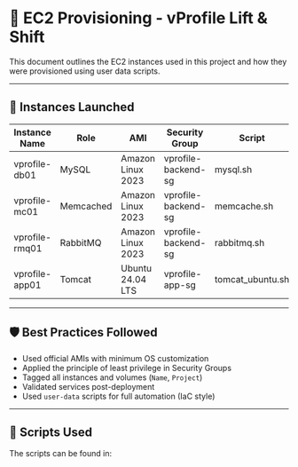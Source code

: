 # 🚀 EC2 Provisioning - vProfile Lift & Shift

This document outlines the EC2 instances used in this project and how they were provisioned using user data scripts.

---

## 🔧 Instances Launched

| Instance Name     | Role         | AMI                   | Security Group         | Script         |
|------------------|--------------|------------------------|------------------------|----------------|
| vprofile-db01     | MySQL        | Amazon Linux 2023      | vprofile-backend-sg    | mysql.sh       |
| vprofile-mc01     | Memcached    | Amazon Linux 2023      | vprofile-backend-sg    | memcache.sh    |
| vprofile-rmq01    | RabbitMQ     | Amazon Linux 2023      | vprofile-backend-sg    | rabbitmq.sh    |
| vprofile-app01    | Tomcat       | Ubuntu 24.04 LTS       | vprofile-app-sg        | tomcat_ubuntu.sh |

---

## 🛡 Best Practices Followed

- Used official AMIs with minimum OS customization
- Applied the principle of least privilege in Security Groups
- Tagged all instances and volumes (`Name`, `Project`)
- Validated services post-deployment
- Used `user-data` scripts for full automation (IaC style)

---

## 🔗 Scripts Used

The scripts can be found in:
